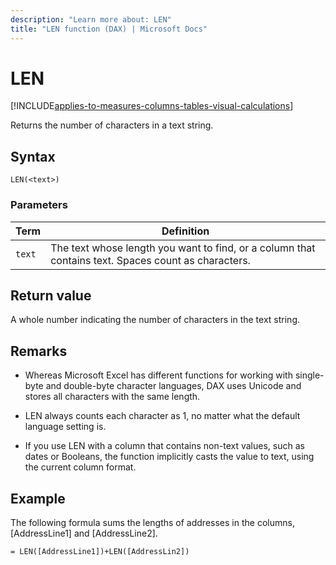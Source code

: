 ```yaml
---
description: "Learn more about: LEN"
title: "LEN function (DAX) | Microsoft Docs"
---
```

# LEN

[!INCLUDE[applies-to-measures-columns-tables-visual-calculations](includes/applies-to-measures-columns-tables-visual-calculations.md)]

Returns the number of characters in a text string.  
  
## Syntax  
  
```dax
LEN(<text>)  
```
  
### Parameters  
  
|Term|Definition|  
|--------|--------------|  
|`text`|The text whose length you want to find, or a column that contains text. Spaces count as characters.|  
  
## Return value

A whole number indicating the number of characters in the text string.  
  
## Remarks

- Whereas Microsoft Excel has different functions for working with single-byte and double-byte character languages, DAX uses Unicode and stores all characters with the same length.  
  
- LEN always counts each character as 1, no matter what the default language setting is.  
  
- If you use LEN with a column that contains non-text values, such as dates or Booleans, the function implicitly casts the value to text, using the current column format.  
  
## Example

The following formula sums the lengths of addresses in the columns, [AddressLine1] and [AddressLine2].  
  
```dax
= LEN([AddressLine1])+LEN([AddressLin2])  
```

